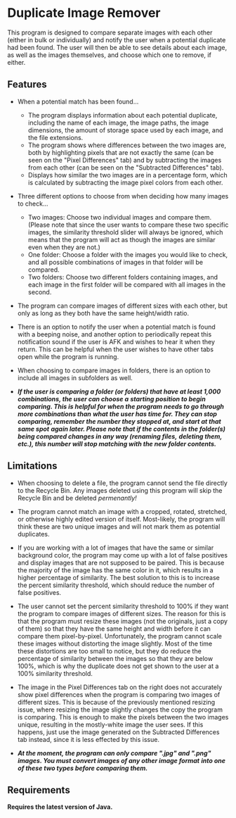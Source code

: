# Duplicate Image Remover #
This program is designed to compare separate images with each other (either in bulk or individually) and notify 
the user when a potential duplicate had been found. The user will then be able to see details about each image, 
as well as the images themselves, and choose which one to remove, if either.

## Features ##
* When a potential match has been found...
    * The program displays information about each potential duplicate, including the name of each image, the image
    paths, the image dimensions, the amount of storage space used by each image, and the file extensions.
    * The program shows where differences between the two images are, both by highlighting pixels that are not
    exactly the same (can be seen on the "Pixel Differences" tab) and by subtracting the images from each other
    (can be seen on the "Subtracted Differences" tab).
    * Displays how similar the two images are in a percentage form, which is calculated by subtracting the image
    pixel colors from each other.

* Three different options to choose from when deciding how many images to check...
    * Two images: Choose two individual images and compare them. (Please note that since the user wants to compare 
    these two specific images, the similarity threshold slider will always be ignored, which means that the program
    will act as though the images are similar even when they are not.)
    * One folder: Choose a folder with the images you would like to check, and all possible combinations of
    images in that folder will be compared.
    * Two folders: Choose two different folders containing images, and each image in the first folder will be
    compared with all images in the second.

* The program can compare images of different sizes with each other, but only as long as they both have the same
height/width ratio.

* There is an option to notify the user when a potential match is found with a beeping noise, and another option to
periodically repeat this notification sound if the user is AFK and wishes to hear it when they return. This can be
helpful when the user wishes to have other tabs open while the program is running.

* When choosing to compare images in folders, there is an option to include all images in subfolders as well.

* ***If the user is comparing a folder (or folders) that have at least 1,000 combinations, the user can choose a***
***starting position to begin comparing. This is helpful for when the program needs to go through more combinations than***
***what the user has time for. They can stop comparing, remember the number they stopped at, and start at that same spot***
***again later. Please note that if the contents in the folder(s) being compared changes in any way (renaming files,***
***deleting them, etc.), this number will stop matching with the new folder contents.***

## Limitations ##
* When choosing to delete a file, the program cannot send the file directly to the Recycle Bin. Any images deleted
using this program will skip the Recycle Bin and be deleted *permenantly!*

* The program cannot match an image with a cropped, rotated, stretched, or otherwise highly edited version of itself.
Most-likely, the program will think these are two unique images and will not mark them as potential duplicates.

* If you are working with a lot of images that have the same or similar background color, the program may come up 
with a lot of false positives and display images that are not supposed to be paired. This is because the majority of 
the image has the same color in it, which results in a higher percentage of similarity. The best solution to this 
is to increase the percent similarity threshold, which should reduce the number of false positives.

* The user cannot set the percent similarity threshold to 100% if they want the program to compare images of
different sizes. The reason for this is that the program must resize these images (not the originals, just a copy
of them) so that they have the same height and width before it can compare them pixel-by-pixel. Unfortunately, the
program cannot scale these images without distorting the image slightly. Most of the time these distortions are
too small to notice, but they do reduce the percentage of similarity between the images so that they are below 100%,
which is why the duplicate does not get shown to the user at a 100% similarity threshold.

* The image in the Pixel Differences tab on the right does not accurately show pixel differences when the program
is comparing two images of different sizes. This is because of the previously mentioned resizing issue, where 
resizing the image slightly changes the copy the program is comparing. This is enough to make the pixels between 
the two images unique, resulting in the mostly-white image the user sees. If this happens, just use the image 
generated on the Subtracted Differences tab instead, since it is less effected by this issue.

* ***At the moment, the program can only compare ".jpg" and ".png" images. You must convert images of any other image format***
***into one of these two types before comparing them.***

## Requirements ##
**Requires the latest version of Java.**
